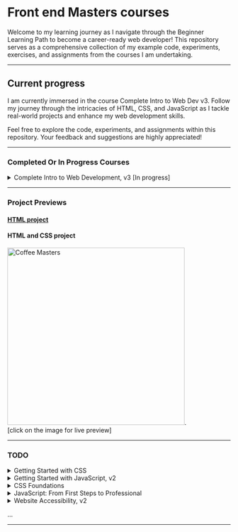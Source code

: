 # Front end Masters courses

Welcome to my learning journey as I navigate through the Beginner Learning Path to become a career-ready web developer! This repository serves as a comprehensive collection of my example code, experiments, exercises, and assignments from the courses I am undertaking.

***

## Current progress

I am currently immersed in the course Complete Intro to Web Dev v3. Follow my journey through the intricacies of HTML, CSS, and JavaScript as I tackle real-world projects and enhance my web development skills.

Feel free to explore the code, experiments, and assignments within this repository. Your feedback and suggestions are highly appreciated!

***

### Completed Or In Progress Courses

<details>
  <summary>Complete Intro to Web Development, v3 [In progress] </summary>

<details>
  <summary>&check; HTML</summary>
  <ul style="list-style: none; padding-left: 20px;">
        <li>&check; Tags</li>
        <li>&check; Types of Tags</li>
        <li>&check; Attributes</li>
        <li>&check; Organizing HTML</li>
        <li>&check; Head and Meta Tags</li>
        <li>&check; HTML Project</li>
  </ul>
</details>

<details>
  <summary>&check; CSS</summary>
  <ul style="list-style: none; padding-left: 20px;">
        <li>&check; Rules</li>
        <li>&check; Selectors and the Cascade</li>
        <li>&check; Pseudoclasses and Pseudoelements</li>
        <li>&check; Layout CSS</li>
        <li>&check; Flex</li>
        <li>&check; Grid</li>
        <li>&check; Animations</li>
        <li>&check; Putting It Together</li>
        <li>&check; Project</li>
  </ul>
</details>

<details>
  <summary>&check; JavaScript</summary>
  <ul style="list-style: none; padding-left: 20px;">
        <li>&check; Intro</li>
        <li>&check; Numbers, Strings, and Booleans</li>
        <li>&check; Control Flow</li>
        <li>&check; Loops</li>
        <li>&check; Exercise</li>
        <li>&check; Functions</li>
        <li>&check; Scope</li>
        <li>&check; Builtins</li>
        <li>&check; Objects</li>
        <li>&check; Context</li>
        <li>&check; Arrays</li>
  </ul>
</details>

<details>
  <summary>&bull; Putting It All Together</summary>
  <ul style="list-style: none; padding-left: 20px;">
        <li>&bull; The DOM</li>
        <li>&bull; Events and Listeners</li>
        <li>&bull; Project</li>
  </ul>
</details>

<details>
  <summary>&bull; Talking to Servers</summary>
  <ul style="list-style: none; padding-left: 20px;">
        <li>&bull; JSON</li>
        <li>&bull; AJAX</li>
        <li>&bull; async/await</li>
        <li>&bull; Project</li>
  </ul>
</details>

<details>
  <summary>&bull; Other Stuff You Should Know</summary>
  <ul style="list-style: none; padding-left: 20px;">
        <li>&bull; Using Third Party Libraries</li>
        <li>&bull; Git and GitHub</li>
        <li>&bull; Things to Do Next</li>
        <li>&bull; Conclusion</li>
  </ul>
</details>
</details>

***

### Project Previews



#### [HTML project](https://htmlpreview.github.io/?https://github.com/MariusJM/FEM/blob/main/01_Complete%20Intro%20to%20Web%20Development%2C%20v3/01_HTML/index.html)

#### HTML and CSS project
[<img src="https://btholt.github.io/complete-intro-to-web-dev-v3/images/coffee_masters.png" alt="Coffee Masters" width="400"/>](https://htmlpreview.github.io/?https://github.com/MariusJM/FEM/blob/main/01_Complete%20Intro%20to%20Web%20Development%2C%20v3/02_CSS/coffee/index_2.html).  
[click on the image for live preview]

***

### TODO

<details>
  <summary>Getting Started with CSS</summary>
  <ul style="list-style: none; padding-left: 20px;">
    <li">&bull; ...</li>
  </ul>
</details>

<details>
  <summary>Getting Started with JavaScript, v2</summary>
  <ul style="list-style: none; padding-left: 20px;">
    <li">&bull; ...</li>
  </ul>
</details>

<details>
  <summary>CSS Foundations</summary>
  <ul style="list-style: none; padding-left: 20px;">
    <li">&bull; ...</li>
  </ul>
</details>

<details>
  <summary>JavaScript: From First Steps to Professional</summary>
  <ul style="list-style: none; padding-left: 20px;">
    <li">&bull; ...</li>
  </ul>
</details>

<details>
  <summary>Website Accessibility, v2</summary>
  <ul style="list-style: none; padding-left: 20px;">
    <li">&bull; ...</li>
  </ul>
</details>

...
***
